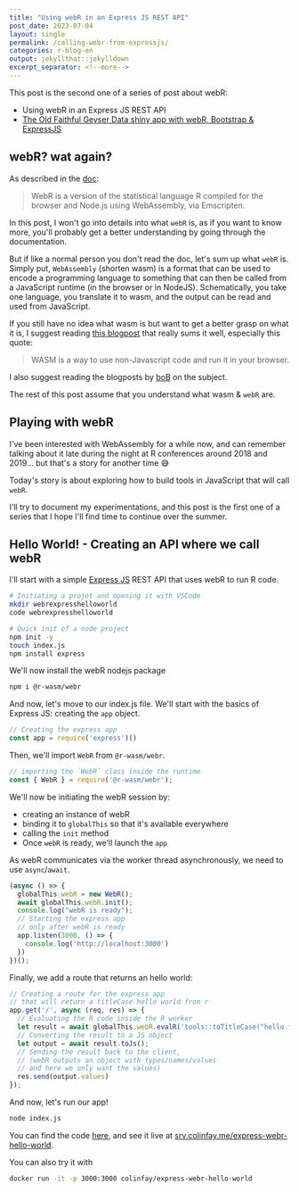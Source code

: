 ```yaml
---
title: "Using webR in an Express JS REST API"
post_date: 2023-07-04
layout: single
permalink: /calling-webr-from-expressjs/
categories: r-blog-en
output: jekyllthat::jekylldown
excerpt_separator: <!--more-->
---
```


This post is the second one of a series of post about webR:

+ Using webR in an Express JS REST API
+ [The Old Faithful Geyser Data shiny app with webR, Bootstrap & ExpressJS](/old-faithful-express-bootstrap-webr/)


## webR? wat again?

As described in the [doc](https://docs.r-wasm.org/webr/latest/):

> WebR is a version of the statistical language R compiled for the browser and Node.js using WebAssembly, via Emscripten.

In this post, I won't go into details into what `webR` is, as if you want to know more, you'll probably get a better understanding by going through the documentation.

But if like a normal person you don't read the doc, let's sum up what `webR` is.
Simply put, `WebAssembly` (shorten wasm) is a format that can be used to encode a programming language to something that can then be called from a JavaScript runtime (in the browser or in NodeJS).
Schematically, you take one language, you translate it to wasm, and the output can be read and used from JavaScript.

If you still have no idea what wasm is but want to get a better grasp on what it is, I suggest reading [this blogpost](https://www.jesuisundev.com/en/understand-webassembly-in-5-minutes/) that really sums it well, especially this quote:

> WASM is a way to use non-Javascript code and run it in your browser.

I also suggest reading the blogposts by [boB](https://rud.is/b/) on the subject.

The rest of this post assume that you understand what wasm & `webR` are.

## Playing with webR

I've been interested with WebAssembly for a while now, and can remember talking about it late during the night at R conferences around 2018 and 2019... but that's a story for another time 😅

Today's story is about exploring how to build tools in JavaScript that will call `webR`.

I'll try to document my experimentations, and this post is the first one of a series that I hope I'll find time to continue over the summer.

## Hello World! - Creating an API where we call webR

I'll start with a simple [Express JS](https://expressjs.com/) REST API that uses webR to run R code.

```bash
# Initiating a projet and opening it with VSCode
mkdir webrexpresshelloworld
code webrexpresshelloworld

# Quick init of a node project
npm init -y
touch index.js
npm install express
```

We'll now install the webR nodejs package

```bash
npm i @r-wasm/webr
```

And now, let's move to our index.js file.
We'll start with the basics of Express JS: creating the `app` object.

```javascript
// Creating the express app
const app = require('express')()
```

Then, we'll import `WebR` from `@r-wasm/webr`.

```javascript
// importing the `WebR` class inside the runtime
const { WebR } = require('@r-wasm/webr');
```

We'll now be initiating the webR session by:
- creating an instance of webR
- binding it to `globalThis` so that it's available everywhere
- calling the `init` method
- Once `webR` is ready, we'll launch the `app`

As webR communicates via the worker thread asynchronously, we need to use `async`/`await`.

```javascript
(async () => {
  globalThis.webR = new WebR();
  await globalThis.webR.init();
  console.log("webR is ready");
  // Starting the express app
  // only after webR is ready
  app.listen(3000, () => {
    console.log('http://localhost:3000')
  })
})();
```

Finally, we add a route that returns an hello world:

```javascript
// Creating a route for the express app
// that will return a titleCase hello world from r
app.get('/', async (req, res) => {
  // Evaluating the R code inside the R worker
  let result = await globalThis.webR.evalR('tools::toTitleCase("hello from r!")');
  // Converting the result to a JS object
  let output = await result.toJs();
  // Sending the result back to the client,
  // (webR outputs an object with types/names/values
  // and here we only want the values)
  res.send(output.values)
});
```

And now, let's run our app!

```bash
node index.js
```

You can find the code [here](https://github.com/ColinFay/webr-examples/tree/main/express-webr-hello-world), and see it live at [srv.colinfay.me/express-webr-hello-world](https://srv.colinfay.me/express-webr-hello-world).

You can also try it with

```bash
docker run -it -p 3000:3000 colinfay/express-webr-hello-world
```